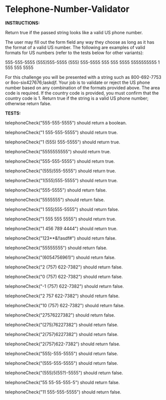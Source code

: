 # Telephone-Number-Validator

**INSTRUCTIONS:**

Return true if the passed string looks like a valid US phone number.

The user may fill out the form field any way they choose as long as it has the format of a valid US number. The following are examples of valid formats for US numbers (refer to the tests below for other variants):

555-555-5555
(555)555-5555
(555) 555-5555
555 555 5555
5555555555
1 555 555 5555

For this challenge you will be presented with a string such as 800-692-7753 or 8oo-six427676;laskdjf. Your job is to validate or reject the US phone number based on any combination of the formats provided above. The area code is required. If the country code is provided, you must confirm that the country code is 1. Return true if the string is a valid US phone number; otherwise return false.


**TESTS:**

telephoneCheck("555-555-5555") should return a boolean.

telephoneCheck("1 555-555-5555") should return true.

telephoneCheck("1 (555) 555-5555") should return true.

telephoneCheck("5555555555") should return true.

telephoneCheck("555-555-5555") should return true.

telephoneCheck("(555)555-5555") should return true.

telephoneCheck("1(555)555-5555") should return true.

telephoneCheck("555-5555") should return false.

telephoneCheck("5555555") should return false.

telephoneCheck("1 555)555-5555") should return false.

telephoneCheck("1 555 555 5555") should return true.

telephoneCheck("1 456 789 4444") should return true.

telephoneCheck("123**&!!asdf#") should return false.

telephoneCheck("55555555") should return false.

telephoneCheck("(6054756961)") should return false.

telephoneCheck("2 (757) 622-7382") should return false.

telephoneCheck("0 (757) 622-7382") should return false.

telephoneCheck("-1 (757) 622-7382") should return false.

telephoneCheck("2 757 622-7382") should return false.

telephoneCheck("10 (757) 622-7382") should return false.

telephoneCheck("27576227382") should return false.

telephoneCheck("(275)76227382") should return false.

telephoneCheck("2(757)6227382") should return false.

telephoneCheck("2(757)622-7382") should return false.

telephoneCheck("555)-555-5555") should return false.

telephoneCheck("(555-555-5555") should return false.

telephoneCheck("(555)5(55?)-5555") should return false.

telephoneCheck("55 55-55-555-5") should return false.

telephoneCheck("11 555-555-5555") should return false.
